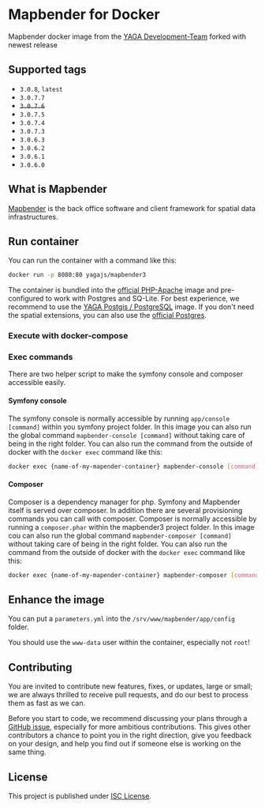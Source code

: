 # Mapbender for Docker

Mapbender docker image from the [YAGA Development-Team](https://yagajs.org) forked with newest release

## Supported tags

* `3.0.8`, `latest`
* `3.0.7.7`
* ~~`3.0.7.6`~~
* `3.0.7.5`
* `3.0.7.4`
* `3.0.7.3`
* `3.0.6.3`
* `3.0.6.2`
* `3.0.6.1`
* `3.0.6.0`

## What is Mapbender

[Mapbender](https://mapbender.org/) is the back office software and client framework for spatial data infrastructures.

## Run container

You can run the container with a command like this:

```bash
docker run -p 8080:80 yagajs/mapbender3
```

The container is bundled into the [official PHP-Apache](https://hub.docker.com/_/php/) image and pre-configured to work
with Postgres and SQ-Lite. For best experience, we recommend to use the
[YAGA Postgis / PostgreSQL](https://hub.docker.com/r/yagajs/postgis/) image. If you don't need the spatial extensions,
you can also use the [official Postgres](https://hub.docker.com/r/_/postgres/).

### Execute with docker-compose

### Exec commands

There are two helper script to make the symfony console and composer accessible easily.

#### Symfony console

The symfony console is normally accessible by running `app/console [command]` within you symfony project folder.
In this image you can also run the global command `mapbender-console [command]` without taking care of being in the
right folder. You can also run the command from the outside of docker with the `docker exec` command like this:

```bash
docker exec {name-of-my-mapender-container} mapbender-console [command]
```

#### Composer

Composer is a dependency manager for php. Symfony and Mapbender itself is served over composer. In addition there are
several provisioning commands you can call with composer. Composer is normally accessible by running a `composer.phar`
within the mapbender3 project folder. In this image cou can also run the global command `mapbender-composer [command]`
without taking care of being in the right folder. You can also run the command from the outside of docker with the
`docker exec` command like this:

```bash
docker exec {name-of-my-mapender-container} mapbender-composer [command]
```

## Enhance the image

You can put a `parameters.yml` into the `/srv/www/mapbender/app/config` folder.

You should use the `www-data` user within the container, especially not `root`!

## Contributing

You are invited to contribute new features, fixes, or updates, large or small; we are always thrilled to receive pull
requests, and do our best to process them as fast as we can.

Before you start to code, we recommend discussing your plans through a
[GitHub issue](https://github.com/yagajs/docker-mapbender3/issues), especially for more ambitious contributions.
This gives other contributors a chance to point you in the right direction, give you feedback on your design, and help
you find out if someone else is working on the same thing.

## License

This project is published under [ISC License](LICENSE).
